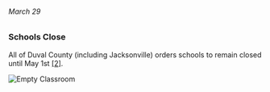 ###### March 29

### Schools Close

All of Duval County (including Jacksonville) orders schools to remain closed until May 1st [[2]](https://unfspinnaker.com/83474/news/covid-19-and-jacksonville-a-timeline-of-events/).

![Empty Classroom](https://images.unsplash.com/photo-1580582932707-520aed937b7b?ixlib=rb-1.2.1&ixid=eyJhcHBfaWQiOjEyMDd9&auto=format&fit=crop&w=1489&q=80)